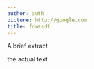 ```yaml
---
author: auth
picture: http://google.com
title: fdassdf
---
```

A brief extract
<!-- more -->
the actual text